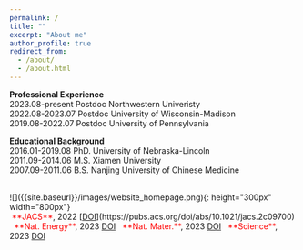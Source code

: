 ```yaml
---
permalink: /
title: ""
excerpt: "About me"
author_profile: true
redirect_from: 
  - /about/
  - /about.html
---
```


<span style='color: $twitter-color;'>**Professional Experience**</span>
<br/>2023.08-present    Postdoc Northwestern Univeristy
<br/>2022.08-2023.07    Postdoc University of Wisconsin-Madison
<br/>2019.08-2022.07    Postdoc University of Pennsylvania

<span style='color: $twitter-color;'>**Educational Background**</span>
<br/>2016.01-2019.08    PhD. University of Nebraska-Lincoln
<br/>2011.09-2014.06    M.S. Xiamen University 
<br/>2007.09-2011.06    B.S. Nanjing University of Chinese Medicine

<br/>
![]({{site.baseurl}}/images/website_homepage.png){: height="300px" width="800px"}
<br/>&nbsp;<span style="color: red">**JACS**</span>, 2022 <i class="fab fa-sistrix" style="color: #f53100;"></i>[<u>DOI</u>](https://pubs.acs.org/doi/abs/10.1021/jacs.2c09700)
&nbsp;&nbsp;<span style="color: red">**Nat. Energy**</span>, 2023 <i class="fab fa-sistrix" style="color: #f53100;"></i><u>DOI</u>
&nbsp;&nbsp;<span style="color: red">**Nat. Mater.**</span>, 2023 <i class="fab fa-sistrix" style="color: #f53100;"></i><u>DOI</u>
&nbsp;&nbsp;<span style="color: red">**Science**</span>, 2023 <i class="fab fa-sistrix" style="color: #f53100;"></i><u>DOI</u>
